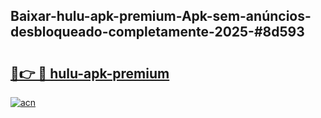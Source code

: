 ## Baixar-hulu-apk-premium-Apk-sem-anúncios-desbloqueado-completamente-2025-#8d593

# <h2><a href="https://ainizakaria.my?title=hulu-apk-premium&ref=22M">🔗👉 🔴 hulu-apk-premium</a></h2>

[![acn](https://github.com/user-attachments/assets/0f9c940e-d8b0-45ae-aac7-cd30a18b3e1c)](https://ainizakaria.my?title=hulu-apk-premium&ref=22M)

